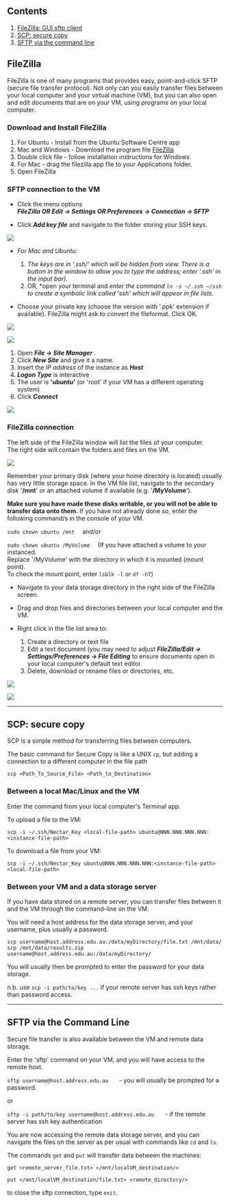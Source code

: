 ## Contents

1. [FileZilla: GUI sftp client](#filezilla)
1. [SCP: secure copy](#scp)
1. [SFTP via the command line](#sftp)


## FileZilla <a name="filezilla"></a> 

FileZilla is one of many programs that provides easy, point-and-click SFTP (secure file transfer protocol).
Not only can you easily transfer files between your local computer and your virtual machine (VM),
but you can also open and edit documents that are on your VM, using programs on your local computer.

### Download and Install FileZilla

1. For Ubuntu - Install from the Ubuntu Software Centre app
1. Mac and Windows - Download the program file [FileZilla][filezilla]
1. Double click file - follow installation instructions for Windows
1. For Mac - drag the filezilla.app file to your Applications folder.
1. Open FileZilla

### SFTP connection to the VM

- Click the menu options  
 ***FileZilla OR Edit -> Settings OR Preferences -> Connection -> SFTP***

- Click ***Add key file*** and navigate to the folder storing your SSH keys. 

![](images/FZ_add_keyfile.png)


- *For Mac and Ubuntu:*

  1. *The keys are in '.ssh/' which will be hidden from view. There is a button in
  the window to allow you to type the address; enter '.ssh' in the input bar).*
  1. OR, *open your terminal and *enter the command `ln -s ~/.ssh ~/ssh` to create a symbolic 
  link called 'ssh' which will appear in file lists.*
  
- Choose your private key (choose the version with '.ppk' extension if available).
 FileZilla might ask to convert the fileformat. Click OK.
 
![](images/FZ_select_keyfile.png)

![](images/FZ_ppk_keyfile.png)
 
1. Open  ***File -> Site Manager*** . 
1. Click ***New Site*** and give it a name. 
1. Insert the *IP address* of the instance as ***Host***
1. ***Logon Type*** is interactive
1. The user is **'ubuntu'** (or 'root' if your VM has a different operating system)
1. Click ***Connect***

![](images/FZ_site_manager.png)

### FileZilla connection

The left side of the FileZilla window will list the files of your computer.  
The right side will contain the folders and files on the VM.


![](images/FZ_transfer_files.png)

Remember your primary disk (where your home directory is located) usually has very little storage space.
In the VM file list, navigate to the secondary disk '**/mnt**' or an attached volume if available (e.g. '**/MyVolume**').

  **Make sure you have made these disks writable, or you will not be able to transfer 
  data onto them.**  If you have not already done so, enter the following command/s in the console of your VM.

  `sudo chown ubuntu /mnt  `  and/or

  `sudo chown ubuntu /MyVolume  `  (If you have attached a volume to your instanced.  
  Replace '/MyVolume' with the directory in which it is mounted (mount point).   
  To check the mount point, enter `lsblk -l` or `df -hT`)

- Navigate to your data storage directory in the right side of the FileZilla screen.

- Drag and drop files and directories between your local computer and the VM.

- Right click in the file list area to:
  1. Create a directory or text file
  1. Edit a text document (you may need to adjust 
  ***FileZilla/Edit -> Settings/Preferences ->  File Editing*** to ensure documents open in your local computer's default text editor.
  1. Delete, download or rename files or directories, etc.


![](images/FZ_edit_files.png)

![](images/FZ_save_files.png)

----


## SCP: secure copy <a name="scp"></a> 

SCP is a simple method for transferring files between computers. 

The basic command for Secure Copy is like a UNIX `cp`, but adding a connection to a different computer in the file path

`scp <Path_To_Source_File> <Path_to_Destination>`


### Between a local Mac/Linux and the VM

Enter the command from your local computer's Terminal app. 

To upload a file to the VM:

`scp -i ~/.ssh/Nectar_Key <local-file-path> ubuntu@NNN.NNN.NNN.NNN:<instance-file-path>`

To download a file from your VM:

`scp -i ~/.ssh/Nectar_Key ubuntu@NNN.NNN.NNN.NNN:<instance-file-path> <local-file-path>`


### Between your VM and a data storage server


If you have data stored on a remote server, you can transfer files between it and the VM through the command-line on the VM.

You will need a host address for the data storage server, and your username, plus usually a password.

`scp username@host.address.edu.au:/data/myDirectory/file.txt /mnt/data/`  
`scp /mnt/data/results.zip username@host.address.edu.au:/data/myDirectory/`

You will usually then be prompted to enter the password for your data storage.

n.b. use `scp -i path/to/key ...` if your remote server has ssh keys rather than password access.

----

## SFTP via the Command Line <a name="sftp"></a> 

Secure file transfer is also available between the VM and remote data storage.

Enter the 'sftp' command on your VM, and you will have access to the remote host.

`sftp username@host.address.edu.au   `   - you will usually be prompted for a password.

or

`sftp -i path/to/key username@host.address.edu.au   `  - if the remote server has ssh key authentication

You are now accessing the remote data storage server, and you can navigate the files on the server
as per usual with commands like `cd` and `ls`.

The commands `get` and `put` will transfer data between the machines:

`get <remote_server_file.txt> </mnt/localVM_destination/>`

`put </mnt/localVM_destination/file.txt> <remote_directory/>`

to close the sftp connection, type `exit`.

  
[filezilla]: https://filezilla-project.org/download.php?type=client 
